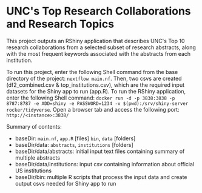 # UNC's Top Research Collaborations and Research Topics

This project outputs an RShiny application that describes UNC's Top 10 research collaborations from a selected subset of research abstracts, along with the most frequent keywords associated with the abstracts from each institution.

To run this project, enter the following Shell command from the base directory of the project: `nextflow main.nf`. Then, two csvs are created (df2_combined.csv & top_institutions.csv), which are the required input datasets for the Shiny app to run (app.R). To run the RShiny application, enter the following Shell command: `docker run -d -p 3838:3838 -p 8787:8787 -e ADD=shiny -e PASSWORD=1234 -v $(pwd):/srv/shiny-server rocker/tidyverse`. Open a browser tab and access the following port: `http://<instance>:3838/`

Summary of contents:
- baseDir: `main.nf`, `app.R` [files] `bin`, `data` [folders]
- baseDir/data: `abstracts`, `institutions` [folders]
- baseDir/data/abstracts: initial input text files containing summary of multiple abstracts
- baseDir/data/institutions: input csv containing information about official US institutions
- baseDir/bin: multiple R scripts that process the input data and create output csvs needed for Shiny app to run
